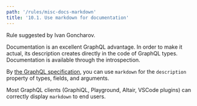 ```yaml
---
path: '/rules/misc-docs-markdown'
title: '10.1. Use markdown for documentation'
---
```


Rule suggested by Ivan Goncharov.

Documentation is an excellent GraphQL advantage. In order to make it actual, its description creates directly in the code of GraphQL types. Documentation is available through the introspection.

By [the GraphQL specification](https://graphql.github.io/graphql-spec/draft/#sec-Descriptions), you can use `markdown` for the `description` property of types, fields, and arguments.

Most GraphQL clients (GraphiQL, Playground, Altair, VSCode plugins) can correctly display `markdown` to end users.
